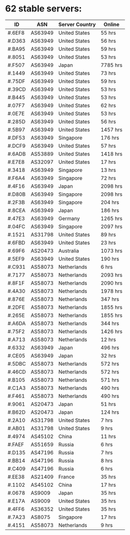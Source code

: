 # 62 stable servers:

| ID | ASN | Server Country | Online |
| ------ | ------ | ------ | ------ |
| #.6EF8 | AS63949 | United States | 55 hrs |
| #.D363 | AS63949 | United States | 56 hrs |
| #.BA95 | AS63949 | United States | 59 hrs |
| #.8051 | AS63949 | United States | 53 hrs |
| #.F507 | AS63949 | Japan | 7785 hrs |
| #.1449 | AS63949 | United States | 73 hrs |
| #.75DF | AS63949 | United States | 59 hrs |
| #.39CD | AS63949 | United States | 53 hrs |
| #.B445 | AS63949 | United States | 53 hrs |
| #.07F7 | AS63949 | United States | 62 hrs |
| #.0E7E | AS63949 | United States | 53 hrs |
| #.285D | AS63949 | United States | 56 hrs |
| #.5B97 | AS63949 | United States | 1457 hrs |
| #.DF53 | AS63949 | Singapore | 176 hrs |
| #.DCF9 | AS63949 | United States | 57 hrs |
| #.6ADB | AS53889 | United States | 1418 hrs |
| #.E7E8 | AS32097 | United States | 17 hrs |
| #.3418 | AS63949 | Singapore | 13 hrs |
| #.F6A4 | AS63949 | Singapore | 72 hrs |
| #.4F16 | AS63949 | Japan | 2098 hrs |
| #.D80B | AS63949 | Singapore | 2098 hrs |
| #.2F3B | AS63949 | Singapore | 204 hrs |
| #.8CEA | AS63949 | Japan | 186 hrs |
| #.47E3 | AS63949 | Germany | 1265 hrs |
| #.04FC | AS63949 | Singapore | 2097 hrs |
| #.1521 | AS31798 | United States | 89 hrs |
| #.6FBD | AS63949 | United States | 23 hrs |
| #.69F6 | AS20473 | Australia | 1073 hrs |
| #.5EF9 | AS63949 | United States | 190 hrs |
| #.C931 | AS58073 | Netherlands | 6 hrs |
| #.7177 | AS58073 | Netherlands | 2093 hrs |
| #.8F1F | AS58073 | Netherlands | 2090 hrs |
| #.4A30 | AS58073 | Netherlands | 1978 hrs |
| #.876E | AS58073 | Netherlands | 347 hrs |
| #.2DFE | AS58073 | Netherlands | 1855 hrs |
| #.265E | AS58073 | Netherlands | 1855 hrs |
| #.A6DA | AS58073 | Netherlands | 344 hrs |
| #.75F2 | AS58073 | Netherlands | 1426 hrs |
| #.A713 | AS58073 | Netherlands | 12 hrs |
| #.6332 | AS63949 | Japan | 496 hrs |
| #.CE05 | AS63949 | Japan | 32 hrs |
| #.5DBC | AS58073 | Netherlands | 572 hrs |
| #.46CD | AS58073 | Netherlands | 572 hrs |
| #.B105 | AS58073 | Netherlands | 571 hrs |
| #.C1A3 | AS58073 | Netherlands | 490 hrs |
| #.F461 | AS58073 | Netherlands | 490 hrs |
| #.9061 | AS20473 | Japan | 51 hrs |
| #.B62D | AS20473 | Japan | 124 hrs |
| #.2A10 | AS31798 | United States | 7 hrs |
| #.AB01 | AS31798 | United States | 9 hrs |
| #.4974 | AS45102 | China | 11 hrs |
| #.FAEF | AS51659 | Russia | 6 hrs |
| #.D135 | AS47196 | Russia | 7 hrs |
| #.BB14 | AS47196 | Russia | 8 hrs |
| #.C409 | AS47196 | Russia | 6 hrs |
| #.EE38 | AS21409 | France | 35 hrs |
| #.1102 | AS45102 | China | 17 hrs |
| #.0678 | AS9009 | Japan | 35 hrs |
| #.E17A | AS9009 | United States | 35 hrs |
| #.4FF6 | AS36352 | United States | 35 hrs |
| #.7A23 | AS8075 | Singapore | 17 hrs |
| #.4151 | AS58073 | Netherlands | 9 hrs |


